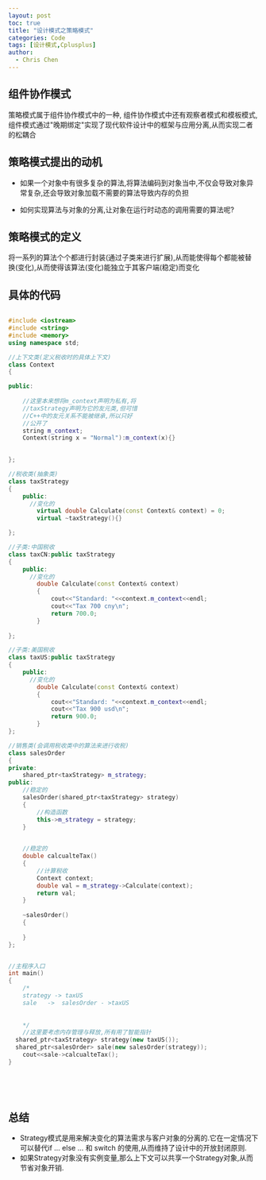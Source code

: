 ```yaml
---
layout: post
toc: true
title: "设计模式之策略模式"
categories: Code
tags: [设计模式,Cplusplus]
author:
  - Chris Chen
---
```







## 组件协作模式

策略模式属于组件协作模式中的一种, 组件协作模式中还有观察者模式和模板模式, 组件模式通过"晚期绑定"实现了现代软件设计中的框架与应用分离,从而实现二者的松耦合



## 策略模式提出的动机

* 如果一个对象中有很多复杂的算法,将算法编码到对象当中,不仅会导致对象异常复杂,还会导致对象加载不需要的算法导致内存的负担

* 如何实现算法与对象的分离,让对象在运行时动态的调用需要的算法呢?

  

## 策略模式的定义

将一系列的算法个个都进行封装(通过子类来进行扩展),从而能使得每个都能被替换(变化),从而使得该算法(变化)能独立于其客户端(稳定)而变化



## 具体的代码

```c++

#include <iostream>
#include <string>
#include <memory>
using namespace std;

//上下文类(定义税收时的具体上下文)
class Context
{

public:
    
    //这里本来想将m_context声明为私有,将
    //taxStrategy声明为它的友元类,但可惜
    //C++中的友元关系不能被继承,所以只好
    //公开了
    string m_context; 
    Context(string x = "Normal"):m_context(x){}
    

};

//税收类(抽象类)
class taxStrategy
{
    public:
      //变化的
        virtual double Calculate(const Context& context) = 0;
        virtual ~taxStrategy(){}

};

//子类:中国税收
class taxCN:public taxStrategy
{
    public:
      //变化的
        double Calculate(const Context& context)
        {
            cout<<"Standard: "<<context.m_context<<endl;
            cout<<"Tax 700 cny\n";
            return 700.0;
        }
    
};

//子类:美国税收
class taxUS:public taxStrategy
{
    public:
      //变化的
        double Calculate(const Context& context)
        {
            cout<<"Standard: "<<context.m_context<<endl;
            cout<<"Tax 900 usd\n";
            return 900.0;
        }
};

//销售类(会调用税收类中的算法来进行收税)
class salesOrder
{
private:
    shared_ptr<taxStrategy> m_strategy;
public:
    //稳定的
    salesOrder(shared_ptr<taxStrategy> strategy)
    {
        //构造函数
        this->m_strategy = strategy;
    }
    

    //稳定的
    double calcualteTax()
    {
        //计算税收
        Context context;
        double val = m_strategy->Calculate(context);
        return val;
    }
    
    ~salesOrder()
    {
        
    }
};


//主程序入口
int main()
{
    /*
    strategy -> taxUS
    sale   ->  salesOrder - >taxUS 
    
    
    */
    //这里要考虑内存管理与释放,所有用了智能指针
  shared_ptr<taxStrategy> strategy(new taxUS());
  shared_ptr<salesOrder> sale(new salesOrder(strategy));
    cout<<sale->calcualteTax();
}

 

 
```

## 总结

* Strategy模式是用来解决变化的算法需求与客户对象的分离的.它在一定情况下可以替代if ... else ... 和 switch 的使用,从而维持了设计中的开放封闭原则.
* 如果Strategy对象没有实例变量,那么上下文可以共享一个Strategy对象,从而节省对象开销.